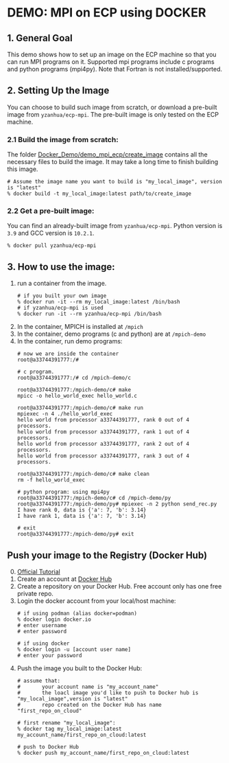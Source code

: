 # DEMO: MPI on ECP using DOCKER
## 1. General Goal
This demo shows how to set up an image on the ECP machine so that you can run MPI programs on it. Supported mpi programs include c programs and python programs (mpi4py). Note that Fortran is not installed/supported.


## 2. Setting Up the Image
You can choose to build such image from scratch, or download a pre-built image from `yzanhua/ecp-mpi`. The pre-built image is only tested on the ECP machine. 
### 2.1 Build the image from scratch:
The folder [Docker_Demo/demo_mpi_ecp/create_image](create_image) contains all the necessary files to build the image. It may take a long time to finish building this image.
```shell
# Assume the image name you want to build is "my_local_image", version is "latest"
% docker build -t my_local_image:latest path/to/create_image
```
### 2.2 Get a pre-built image:
You can find an already-built image from `yzanhua/ecp-mpi`. Python version is `3.9` and GCC version is `10.2.1`.
```shell
% docker pull yzanhua/ecp-mpi
```


## 3. How to use the image:
1. run a container from the image.
    ```shell
    # if you built your own image
    % docker run -it --rm my_local_image:latest /bin/bash
    # if yzanhua/ecp-mpi is used
    % docker run -it --rm yzanhua/ecp-mpi /bin/bash
    ```
2. In the container, MPICH is installed at `/mpich`
3. In the container, demo programs (c and python) are at `/mpich-demo`
3. In the container, run demo programs:
    ```shell
    # now we are inside the container
    root@a33744391777:/#

    # c program.
    root@a33744391777:/# cd /mpich-demo/c
    
    root@a33744391777:/mpich-demo/c# make
    mpicc -o hello_world_exec hello_world.c
    
    root@a33744391777:/mpich-demo/c# make run
    mpiexec -n 4 ./hello_world_exec
    hello world from processor a33744391777, rank 0 out of 4 processors.
    hello world from processor a33744391777, rank 1 out of 4 processors.
    hello world from processor a33744391777, rank 2 out of 4 processors.
    hello world from processor a33744391777, rank 3 out of 4 processors.

    root@a33744391777:/mpich-demo/c# make clean
    rm -f hello_world_exec

    # python program: using mpi4py
    root@a33744391777:/mpich-demo/c# cd /mpich-demo/py
    root@a33744391777:/mpich-demo/py# mpiexec -n 2 python send_rec.py
    I have rank 0, data is {'a': 7, 'b': 3.14}
    I have rank 1, data is {'a': 7, 'b': 3.14}

    # exit
    root@a33744391777:/mpich-demo/py# exit
    ```

## Push your image to the Registry (Docker Hub)

0. [Official Tutorial](https://docs.docker.com/docker-hub/repos/)
1. Create an account at [Docker Hub](https://hub.docker.com/)
2. Create a repository on your Docker Hub. Free account only has one free private repo.
2. Login the docker account from your local/host machine:
    ```shell
    # if using podman (alias docker=podman)
    % docker login docker.io
    # enter username
    # enter password

    # if using docker
    % docker login -u [account user name]
    # enter your password
    ```
3. Push the image you built to the Docker Hub:
    ```shell
    # assume that: 
    #       your account name is "my_account_name"
    #       the loacl image you'd like to push to Docker hub is "my_local_image",version is "latest"
    #       repo created on the Docker Hub has name "first_repo_on_cloud"
    
    # first rename "my_local_image":
    % docker tag my_local_image:latest my_account_name/first_repo_on_cloud:latest

    # push to Docker Hub
    % docker push my_account_name/first_repo_on_cloud:latest
    ```